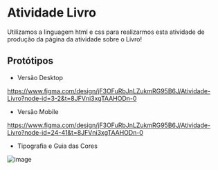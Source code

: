 # Atividade Livro

Utilizamos a linguagem html e css para realizarmos esta atividade de produção da página da atividade sobre o Livro!

## Protótipos

- Versão Desktop

https://www.figma.com/design/jF3OFuRbJnLZukmRG95B6J/Atividade-Livro?node-id=3-2&t=8JFVni3xgTAAHODn-0

- Versão Mobile

https://www.figma.com/design/jF3OFuRbJnLZukmRG95B6J/Atividade-Livro?node-id=24-41&t=8JFVni3xgTAAHODn-0

- Tipografia e Guia das Cores

![image](https://github.com/user-attachments/assets/4cf13b11-1268-4e0c-b91c-8ea72618a097)

